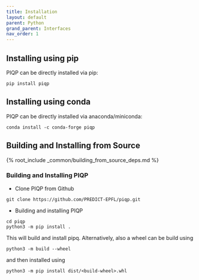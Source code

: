 ```yaml
---
title: Installation 
layout: default
parent: Python
grand_parent: Interfaces
nav_order: 1
---
```


## Installing using pip

PIQP can be directly installed via pip:

```shell
pip install piqp
```

## Installing using conda

PIQP can be directly installed via anaconda/miniconda:

```shell
conda install -c conda-forge piqp
```

## Building and Installing from Source

{% root_include _common/building_from_source_deps.md %}

### Building and Installing PIQP

* Clone PIQP from Github
```shell
git clone https://github.com/PREDICT-EPFL/piqp.git
```
* Building and installing PIQP
```shell
cd piqp
python3 -m pip install .
```
This will build and install pipq. Alternatively, also a wheel can be build using
```shell
python3 -m build --wheel
```
and then installed using
```shell
python3 -m pip install dist/<build-wheel>.whl
```

